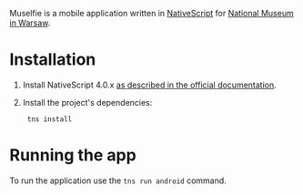 Muselfie is a mobile application written in [NativeScript](https://www.nativescript.org/) for [National Museum in Warsaw](http://www.mnw.art.pl/en/).

# Installation

1. Install NativeScript 4.0.x [as described in the official documentation](https://docs.nativescript.org/start/quick-setup.html).

2. Install the project's dependencies:

        tns install

# Running the app

To run the application use the `tns run android` command.
